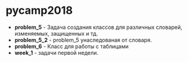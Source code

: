 # pycamp2018

* **problem_5** - Задача создания классов для различных словарей, изменяемых, защищенных и тд.
* **problem_5_2** - problem_5 унаследованая от словаря.
* **problem_6** - Класс для работы с таблицами
* **week_1** - задачи первой недели.
